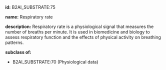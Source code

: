 **id:** B2AI_SUBSTRATE:75

**name:** Respiratory rate

**description:** Respiratory rate is a physiological signal that measures the number of breaths per minute. It is used in biomedicine and biology to assess respiratory function and the effects of physical activity on breathing patterns.

**subclass of:**

- B2AI_SUBSTRATE:70 (Physiological data)

